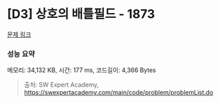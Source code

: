 # [D3] 상호의 배틀필드 - 1873 

[문제 링크](https://swexpertacademy.com/main/code/problem/problemDetail.do?contestProbId=AV5LyE7KD2ADFAXc) 

### 성능 요약

메모리: 34,132 KB, 시간: 177 ms, 코드길이: 4,366 Bytes



> 출처: SW Expert Academy, https://swexpertacademy.com/main/code/problem/problemList.do